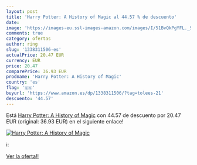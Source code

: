 ```yaml
---
layout: post
title: 'Harry Potter: A History of Magic al 44.57 % de descuento'
date: 
image: 'https://images-eu.ssl-images-amazon.com/images/I/51BvQkPgYFL._SL200_.jpg'
comments: true
category: ofertas
author: ring
slug: '1338311506-es'
actualPrice: 20.47 EUR
currency: EUR
price: 20.47
comparePrice: 36.93 EUR
prodname: 'Harry Potter: A History of Magic'
country: 'es'
flag: '🇪🇸'
buyurl: 'https://www.amazon.es/dp/1338311506/?tag=tolees-21'
descuento: '44.57'
---
```


Está [Harry Potter: A History of Magic](https://www.amazon.es/dp/1338311506/?tag=tolees-21) con 44.57 de descuento por 20.47 EUR (original: 36.93 EUR) en el siguiente enlace!

[![Harry Potter: A History of Magic](https://images-eu.ssl-images-amazon.com/images/I/51BvQkPgYFL._SL200_.jpg)](https://www.amazon.es/dp/1338311506/?tag=tolees-21)

ℹ️:


[Ver la oferta!!](https://www.amazon.es/dp/1338311506/?tag=tolees-21)
